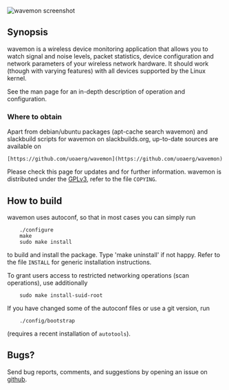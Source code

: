 ![wavemon screenshot](https://cloud.githubusercontent.com/assets/5132989/8640926/1f8436a0-28c6-11e5-9336-a79fd002c324.png)

## Synopsis

wavemon is a wireless device monitoring application that allows you to watch
signal and noise levels, packet statistics, device configuration and network
parameters of your wireless network hardware. It should work (though with
varying features) with all devices supported by the Linux kernel.

See the man page for an in-depth description of operation and configuration.


### Where to obtain

Apart from debian/ubuntu packages (apt-cache search wavemon) and slackbuild
scripts for wavemon on slackbuilds.org, up-to-date sources are available on

	[https://github.com/uoaerg/wavemon](https://github.com/uoaerg/wavemon)

Please check this page for updates and for further information.
wavemon is distributed under the [GPLv3](http://www.gnu.org/licenses/gpl-3.0.en.html), refer to the file `COPYING`.


## How to build

wavemon uses autoconf, so that in most cases you can simply run
```
	./configure
	make
	sudo make install
```
to build and install the package. Type 'make uninstall' if not happy.
Refer to the file `INSTALL` for generic installation instructions.

To grant users access to restricted networking operations (scan operations), use additionally
```
	sudo make install-suid-root
```
If you have changed some of the autoconf files or use a git version, run
```
	./config/bootstrap
```
(requires a recent installation of `autotools`).


## Bugs?

Send bug reports, comments, and suggestions by opening an issue on [github](https://github.com/uoaerg/wavemon/issues).
